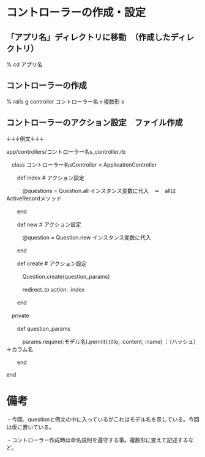 # コントローラーの作成・設定

## 「アプリ名」ディレクトリに移動　（作成したディレクトリ）

% cd アプリ名

## コントローラーの作成

% rails g controller コントローラー名＋複数形 s

## コントローラーのアクション設定　ファイル作成

↓↓↓例文↓↓↓

app/controllers/コントローラー名s_controller.rb

　class コントローラー名sController < ApplicationController

　　def index  # アクション設定

　　　@questions = Question.all   インスタンス変数に代入　＝　allは ActiveRecordメソッド

　　end

　　def new  # アクション設定

　　　@question = Question.new   インスタンス変数に代入

　　end

　　def create  # アクション設定

　　　Question.create(question_params)

　　　redirect_to action: :index

　　end

　private

　　def question_params

　　　params.require(:モデル名).permit(:title, :content, :name)   ：（ハッシュ）＋カラム名

　　end

end

# 備考

・今回、questionと例文の中に入っているがこれはモデル名を示している。今回は仮に置いている。

・コントローラー作成時は命名規則を遵守する事。複数形に変えて記述するなど。
